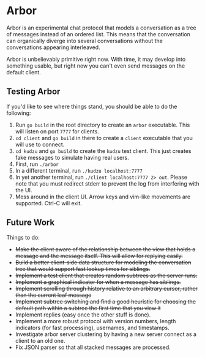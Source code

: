 # Arbor

Arbor is an experimental chat protocol that models a conversation
as a tree of messages instead of an ordered list. This means that
the conversation can organically diverge into several conversations
without the conversations appearing interleaved.

Arbor is unbelievably primitive right now. With time, it may develop
into something usable, but right now you can't even send messages on
the default client.

## Testing Arbor
If you'd like to see where things stand, you should be able to do the following:

1. Run `go build` in the root directory to create an `arbor` executable. This will listen on port `7777` for clients.
2. `cd client` and `go build` in there to create a `client` executable that you will use to connect.
3. `cd kudzu` and `go build` to create the `kudzu` test client. This just creates fake messages to simulate having real users.
4. First, run `./arbor`
5. In a different terminal, run `./kudzu localhost:7777`
6. In yet another terminal, run `./client localhost:7777 2> out`. Please note that you must redirect stderr to prevent the log from interfering with the UI.
7. Mess around in the client UI. Arrow keys and vim-like movements are supported. Ctrl-C will exit.


## Future Work

Things to do:
- ~~Make the client aware of the relationship between the view that holds a message and the message itself. This will allow for replying easily.~~
- ~~Build a better client-side data structure for modeling the conversation tree that would support fast lookup times for siblings.~~
- ~~Implement a test client that creates random subtrees as the server runs.~~
- ~~Implement a graphical indicator for when a message has siblings.~~
- ~~Implement scrolling through history relative to an arbitrary cursor, rather than the current leaf message~~
- ~~Implement subtree switching and find a good heuristic for choosing the default path within a subtree the first time that you view it~~
- Implement replies (easy once the other stuff is done).
- Implement a more robust protocol with version numbers, length indicators
  (for fast processing), usernames, and timestamps.
- Investigate arbor server clustering by having a new server connect as a client to an old one.
- Fix JSON parser so that all stacked messages are processed.
